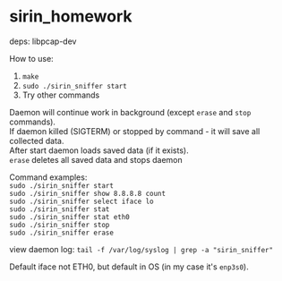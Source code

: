 # sirin_homework
deps:
libpcap-dev

How to use:
1. `make`  
2. `sudo ./sirin_sniffer start`  
3. Try other commands  
  
Daemon will continue work in background (except `erase` and `stop` commands).  
If daemon killed (SIGTERM) or stopped by command - it will save all collected data.  
After start daemon loads saved data (if it exists).  
`erase` deletes all saved data and stops daemon

Command examples:  
`sudo ./sirin_sniffer start`  
`sudo ./sirin_sniffer show 8.8.8.8 count`  
`sudo ./sirin_sniffer select iface lo`  
`sudo ./sirin_sniffer stat`  
`sudo ./sirin_sniffer stat eth0`  
`sudo ./sirin_sniffer stop`  
`sudo ./sirin_sniffer erase`  


view daemon log: `tail -f /var/log/syslog | grep -a "sirin_sniffer"`

Default iface not ETH0, but default in OS (in my case it's `enp3s0`).
